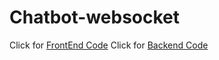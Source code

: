# Chatbot-websocket

 Click for [FrontEnd Code](https://github.com/vyash5075/Chatbot-websocket/tree/master/FE)
 Click for [Backend Code](https://github.com/vyash5075/Chatbot-websocket/tree/master/Backend)
